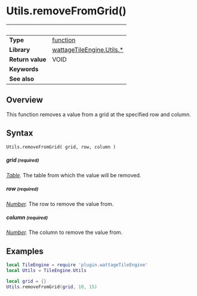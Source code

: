 # Utils.removeFromGrid()

|                      | &nbsp;
| -------------------- | ---------------------------------------------------------------
| __Type__             | [function](http://docs.coronalabs.com/api/type/Function.html)
| __Library__          | [wattageTileEngine.Utils.*](lib_utils.markdown)
| __Return value__     | VOID
| __Keywords__         |
| __See also__         |


## Overview

This function removes a value from a grid at the specified row and
column.


## Syntax

	Utils.removeFromGrid( grid, row, column )

##### grid <small>(required)</small>
_[Table](http://docs.coronalabs.com/api/type/Table.html)._
The table from which the value will be removed.

##### row <small>(required)</small>
_[Number](https://docs.coronalabs.com/api/type/Number.html)._
The row to remove the value from.

##### column <small>(required)</small>
_[Number](https://docs.coronalabs.com/api/type/Number.html)._
The column to remove the value from.


## Examples

``````lua
local TileEngine = require 'plugin.wattageTileEngine'
local Utils = TileEngine.Utils

local grid = {}
Utils.removeFromGrid(grid, 10, 15)
``````